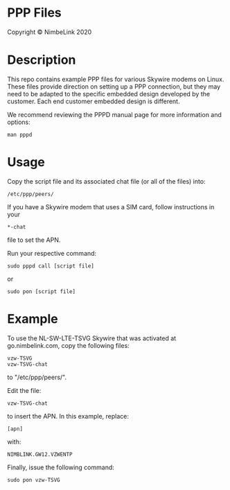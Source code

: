 PPP Files
===
Copyright &copy; NimbeLink 2020

Description
===
This repo contains example PPP files for various Skywire modems on Linux. These files provide direction on setting up a PPP connection, but they may need to be adapted to the specific embedded design developed by the customer. Each end customer embedded design is different.

We recommend reviewing the PPPD manual page for more information and options:

	man pppd

Usage
===
Copy the script file and its associated chat file (or all of the files) into:

    /etc/ppp/peers/

If you have a Skywire modem that uses a SIM card, follow instructions in your

    *-chat

file to set the APN.

Run your respective command:

    sudo pppd call [script file]

or

    sudo pon [script file]

Example
===
To use the NL-SW-LTE-TSVG Skywire that was activated at go.nimbelink.com, copy the following files:

    vzw-TSVG
    vzw-TSVG-chat

to "/etc/ppp/peers/".

Edit the file:

    vzw-TSVG-chat

to insert the APN. In this example, replace:

    [apn]

with:

    NIMBLINK.GW12.VZWENTP

Finally, issue the following command:

    sudo pon vzw-TSVG
